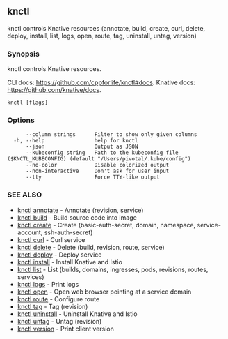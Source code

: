 ## knctl

knctl controls Knative resources (annotate, build, create, curl, delete, deploy, install, list, logs, open, route, tag, uninstall, untag, version)

### Synopsis

knctl controls Knative resources.

CLI docs: https://github.com/cppforlife/knctl#docs.
Knative docs: https://github.com/knative/docs.

```
knctl [flags]
```

### Options

```
      --column strings      Filter to show only given columns
  -h, --help                help for knctl
      --json                Output as JSON
      --kubeconfig string   Path to the kubeconfig file ($KNCTL_KUBECONFIG) (default "/Users/pivotal/.kube/config")
      --no-color            Disable colorized output
      --non-interactive     Don't ask for user input
      --tty                 Force TTY-like output
```

### SEE ALSO

* [knctl annotate](knctl_annotate.md)	 - Annotate (revision, service)
* [knctl build](knctl_build.md)	 - Build source code into image
* [knctl create](knctl_create.md)	 - Create (basic-auth-secret, domain, namespace, service-account, ssh-auth-secret)
* [knctl curl](knctl_curl.md)	 - Curl service
* [knctl delete](knctl_delete.md)	 - Delete (build, revision, route, service)
* [knctl deploy](knctl_deploy.md)	 - Deploy service
* [knctl install](knctl_install.md)	 - Install Knative and Istio
* [knctl list](knctl_list.md)	 - List (builds, domains, ingresses, pods, revisions, routes, services)
* [knctl logs](knctl_logs.md)	 - Print logs
* [knctl open](knctl_open.md)	 - Open web browser pointing at a service domain
* [knctl route](knctl_route.md)	 - Configure route
* [knctl tag](knctl_tag.md)	 - Tag (revision)
* [knctl uninstall](knctl_uninstall.md)	 - Uninstall Knative and Istio
* [knctl untag](knctl_untag.md)	 - Untag (revision)
* [knctl version](knctl_version.md)	 - Print client version


